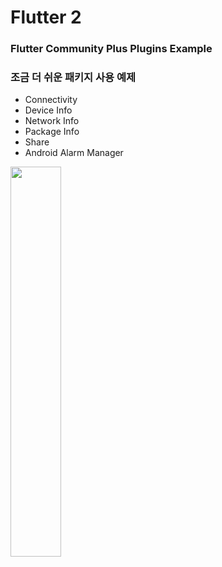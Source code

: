 # Flutter 2

### Flutter Community Plus Plugins Example
### 조금 더 쉬운 패키지 사용 예제

- Connectivity
- Device Info
- Network Info
- Package Info
- Share
- Android Alarm Manager

<img width="40%" src="https://user-images.githubusercontent.com/56661529/110337397-3db31500-8069-11eb-977b-aaf87509112e.png" />
